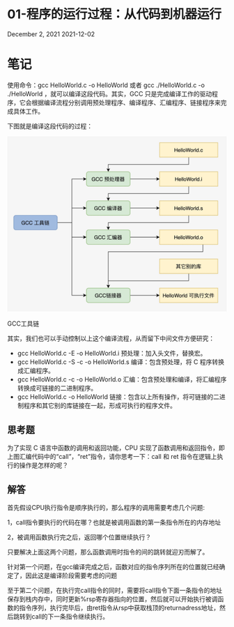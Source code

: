 # 01-程序的运行过程：从代码到机器运行

December 2, 2021 2021-12-02

# 笔记

使用命令：gcc HelloWorld.c -o HelloWorld 或者 gcc ./HelloWorld.c -o ./HelloWorld ，就可以编译这段代码。其实，GCC 只是完成编译工作的驱动程序，它会根据编译流程分别调用预处理程序、编译程序、汇编程序、链接程序来完成具体工作。

下图就是编译这段代码的过程：

![GCC工具链](01-%E7%A8%8B%E5%BA%8F%E7%9A%84%E8%BF%90%E8%A1%8C%E8%BF%87%E7%A8%8B%EF%BC%9A%E4%BB%8E%E4%BB%A3%E7%A0%81%E5%88%B0%E6%9C%BA%E5%99%A8%E8%BF%90%E8%A1%8C%20ca35acef5c474e22972867ef7f0d64e3/Untitled.png)

GCC工具链

其实，我们也可以手动控制以上这个编译流程，从而留下中间文件方便研究：

- gcc HelloWorld.c -E -o HelloWorld.i 预处理：加入头文件，替换宏。
- gcc HelloWorld.c -S -c -o HelloWorld.s 编译：包含预处理，将 C 程序转换成汇编程序。
- gcc HelloWorld.c -c -o HelloWorld.o 汇编：包含预处理和编译，将汇编程序转换成可链接的二进制程序。
- gcc HelloWorld.c -o HelloWorld 链接：包含以上所有操作，将可链接的二进制程序和其它别的库链接在一起，形成可执行的程序文件。

## 思考题

为了实现 C 语言中函数的调用和返回功能，CPU 实现了函数调用和返回指令，即上图汇编代码中的“call”，“ret”指令，请你思考一下：call 和 ret 指令在逻辑上执行的操作是怎样的呢？

## 解答

首先假设CPU执行指令是顺序执行的，那么程序的调用需要考虑几个问题:

1，call指令要执行的代码在哪？也就是被调用函数的第一条指令所在的内存地址

2，被调用函数执行完之后，返回哪个位置继续执行？

只要解决上面这两个问题，那么函数调用时指令的间的跳转就迎刃而解了。

针对第一个问题，在gcc编译完成之后，函数对应的指令序列所在的位置就已经确定了，因此这是编译阶段需要考虑的问题

至于第二个问题，在执行完call指令的同时，需要将call指令下面一条指令的地址保存到栈内存中，同时更新%rsp寄存器指向的位置，然后就可以开始执行被调函数的指令序列，执行完毕后，由ret指令从rsp中获取栈顶的returnadress地址，然后跳转到call的下一条指令继续执行。